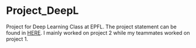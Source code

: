 # Project_DeepL
Project for Deep Learning Class at EPFL. The project statement can be found in [HERE](dlc-miniprojects.pdf). I mainly worked on project 2 while my teammates worked on project 1. 
